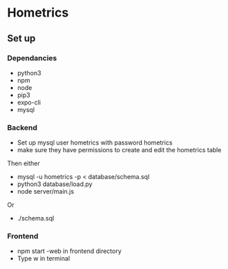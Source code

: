 # Hometrics

## Set up

### Dependancies
* python3
* npm
* node
* pip3
* expo-cli
* mysql

### Backend
* Set up mysql user hometrics with password hometrics
* make sure they have permissions to create and edit the hometrics table

Then either

* mysql -u hometrics -p < database/schema.sql
* python3 database/load.py
* node server/main.js

Or

* ./schema.sql

### Frontend
* npm start -web in frontend directory
* Type w in terminal
